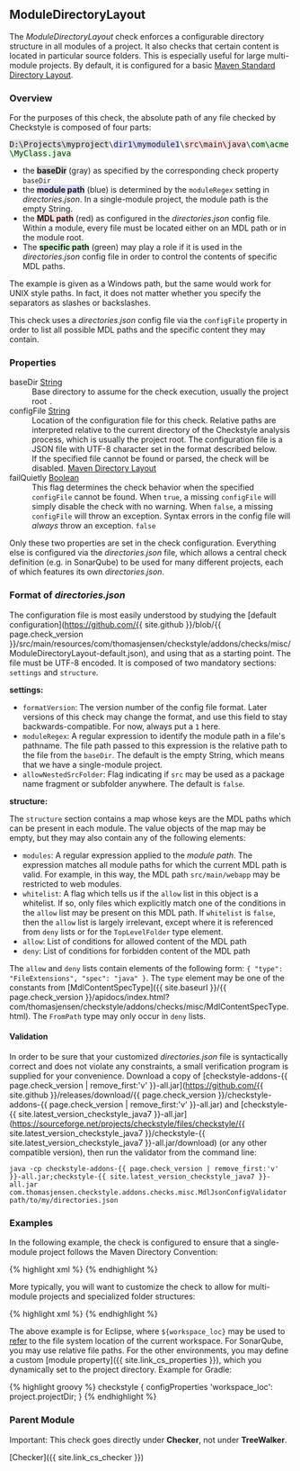 ## ModuleDirectoryLayout

The *ModuleDirectoryLayout* check enforces a configurable directory structure in all modules of a project. It also
checks that certain content is located in particular source folders. This is especially useful for large multi-module
projects. By default, it is configured for a basic [Maven Standard Directory Layout](https://maven.apache.org/guides/introduction/introduction-to-the-standard-directory-layout.html).


### Overview

For the purposes of this check, the absolute path of any file checked by Checkstyle is composed of four parts:

<div style="word-wrap:break-word;"><tt><span style="background-color:#dddddd;">D:\Projects\myproject</span>\<span style="background-color:#ddddff;">dir1\mymodule1</span>\<span style="background-color:#ffdddd;">src\main\java</span>\<span style="background-color:#ddffdd;">com\acme\MyClass.java</span></tt></div>

- the <span style="background-color:#dddddd;">**baseDir**</span> (gray) as specified by the corresponding check
  property `baseDir`
- the <span style="background-color:#ddddff;">**module path**</span> (blue) is determined by the `moduleRegex`
  setting in *directories.json*. In a single-module project, the module path is the empty
  String.
- the <span style="background-color:#ffdddd;">**MDL path**</span> (red) as configured in the *directories.json* config
  file. Within a module, every file must be located either on an MDL path or in the module root.
- The <span style="background-color:#ddffdd;">**specific path**</span> (green) may play a role if it is used in the
  *directories.json* config file in order to control the contents of specific MDL paths.

The example is given as a Windows path, but the same would work for UNIX style paths. In fact, it does not matter
whether you specify the separators as slashes or backslashes.

This check uses a *directories.json* config file via the `configFile` property in order to list all possible MDL paths
and the specific content they may contain.


### Properties

<dl>
<dt><span class="propname">baseDir</span>
    <span class="proptype"><a href="{{ site.link_cs_type_string }}">String</a></span></dt>
<dd><span class="propdesc">Base directory to assume for the check execution, usually the project root</span>
    <span class="propdefault"><code>.</code></span></dd>

<dt><span class="propname">configFile</span>
    <span class="proptype"><a href="{{ site.link_cs_type_string }}">String</a></span></dt>
<dd><span class="propdesc">Location of the configuration file for this check. Relative paths are interpreted relative
    to the current directory of the Checkstyle analysis process, which is usually the project root. The configuration
    file is a JSON file with UTF-8 character set in the format described below.<br/>
    If the specified file cannot be found or parsed, the check will be disabled.</span>
    <span class="propdefault"><a href="https://github.com/{{ site.github }}/blob/{{ page.check_version }}/src/main/resources/com/thomasjensen/checkstyle/addons/checks/misc/ModuleDirectoryLayout-default.json">Maven
    Directory Layout</a></span></dd>

<dt><span class="propname">failQuietly</span>
    <span class="proptype"><a href="{{ site.link_cs_type_boolean }}">Boolean</a></span></dt>
<dd><span class="propdesc">This flag determines the check behavior when the specified <code>configFile</code> cannot be
    found. When <code>true</code>, a missing <code>configFile</code> will simply disable the check with no warning.
    When <code>false</code>, a missing <code>configFile</code> will throw an exception. Syntax errors in the config
    file will <i>always</i> throw an exception.</span>
    <span class="propdefault"><code>false</code></span></dd>
</dl>

Only these two properties are set in the check configuration. Everything else is configured via the *directories.json*
file, which allows a central check definition (e.g. in SonarQube) to be used for many different projects, each of which
features its own *directories.json*.


### Format of *directories.json*

The configuration file is most easily understood by studying the [default
configuration](https://github.com/{{ site.github }}/blob/{{ page.check_version }}/src/main/resources/com/thomasjensen/checkstyle/addons/checks/misc/ModuleDirectoryLayout-default.json),
and using that as a starting point. The file must be UTF-8 encoded. It is composed of two mandatory sections: `settings` and `structure`.

**settings:**

 - `formatVersion`: The version number of the config file format. Later versions of this check may change the format,
   and use this field to stay backwards-compatible. For now, always put a `1` here.
 - `moduleRegex`: A regular expression to identify the module path in a file's pathname. The file path passed to this
   expression is the relative path to the file from the `baseDir`. The default is the empty String, which means that
   we have a single-module project.
 - `allowNestedSrcFolder`: Flag indicating if `src` may be used as a package name fragment or subfolder anywhere. The
   default is `false`.

**structure:**

The `structure` section contains a map whose keys are the MDL paths which can be present in each module. The value
objects of the map may be empty, but they may also contain any of the following elements:

 - `modules`: A regular expression applied to the *module path*. The expression matches all module paths for which
   the current MDL path is valid. For example, in this way, the MDL path `src/main/webapp` may be restricted to web
   modules.
 - `whitelist`: A flag which tells us if the `allow` list in this object is a whitelist. If so, only files which
   explicitly match one of the conditions in the `allow` list may be present on this MDL path. If `whitelist` is
   `false`, then the `allow` list is largely irrelevant, except where it is referenced from `deny` lists or for the
   `TopLevelFolder` type element.
 - `allow`: List of conditions for allowed content of the MDL path
 - `deny`: List of conditions for forbidden content of the MDL path

The `allow` and `deny` lists contain elements of the following form: `{ "type": "FileExtensions", "spec": "java" }`. The `type` element may be one of the constants from
[MdlContentSpecType]({{ site.baseurl }}/{{ page.check_version }}/apidocs/index.html?com/thomasjensen/checkstyle/addons/checks/misc/MdlContentSpecType.html).
The `FromPath` type may only occur in `deny` lists.


#### Validation

In order to be sure that your customized *directories.json* file is syntactically correct and does not violate any
constraints, a small verification program is supplied for your convenience. Download a copy of
[checkstyle-addons-{{ page.check_version | remove_first:'v' }}-all.jar](https://github.com/{{ site.github }}/releases/download/{{ page.check_version }}/checkstyle-addons-{{ page.check_version | remove_first:'v' }}-all.jar)
and [checkstyle-{{ site.latest_version_checkstyle_java7 }}-all.jar](https://sourceforge.net/projects/checkstyle/files/checkstyle/{{ site.latest_version_checkstyle_java7 }}/checkstyle-{{ site.latest_version_checkstyle_java7 }}-all.jar/download) (or any other compatible version),
then run the validator from the command line:

    java -cp checkstyle-addons-{{ page.check_version | remove_first:'v' }}-all.jar;checkstyle-{{ site.latest_version_checkstyle_java7 }}-all.jar com.thomasjensen.checkstyle.addons.checks.misc.MdlJsonConfigValidator path/to/my/directories.json


### Examples

In the following example, the check is configured to ensure that a single-module project follows the Maven
 Directory Convention:

{% highlight xml %}
<module name="ModuleDirectoryLayout"/>
{% endhighlight %}

More typically, you will want to customize the check to allow for multi-module projects and specialized folder
structures:

{% highlight xml %}
<module name="ModuleDirectoryLayout">
  <property name="baseDir" value="${workspace_loc}"/>
  <property name="configFile" value="config/directories.json"/>
</module>
{% endhighlight %}

The above example is for Eclipse, where `${workspace_loc}` may be used to [refer](http://eclipse-cs.sourceforge.net/#!/properties) to the file system location of the current workspace. For SonarQube, you may use relative file paths. For the other environments, you may define a custom [module property]({{ site.link_cs_properties }}), which you dynamically set to the project directory. Example for Gradle:

{% highlight groovy %}
checkstyle {
    configProperties 'workspace_loc': project.projectDir;
}
{% endhighlight %}


### Parent Module

<div class="alert alert-info">
  <p>Important: This check goes directly under <b>Checker</b>, not under <b>TreeWalker</b>.</p>
</div>

[Checker]({{ site.link_cs_checker }})
